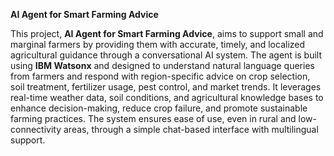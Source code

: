 
**AI Agent for Smart Farming Advice**

This project, **AI Agent for Smart Farming Advice**, aims to support small and marginal farmers by providing them with accurate, timely, and localized agricultural guidance through a conversational AI system. The agent is built using **IBM Watsonx** and designed to understand natural language queries from farmers and respond with region-specific advice on crop selection, soil treatment, fertilizer usage, pest control, and market trends. It leverages real-time weather data, soil conditions, and agricultural knowledge bases to enhance decision-making, reduce crop failure, and promote sustainable farming practices. The system ensures ease of use, even in rural and low-connectivity areas, through a simple chat-based interface with multilingual support.



